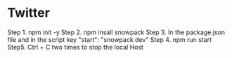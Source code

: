 # Twitter

Step 1. npm init -y
Step 2. npm insall snowpack
Step 3. In the package.json file and in the script key
    "start": "snowpack dev"
Step 4. npm run start
Step5. Ctrl + C two times to stop the local Host
